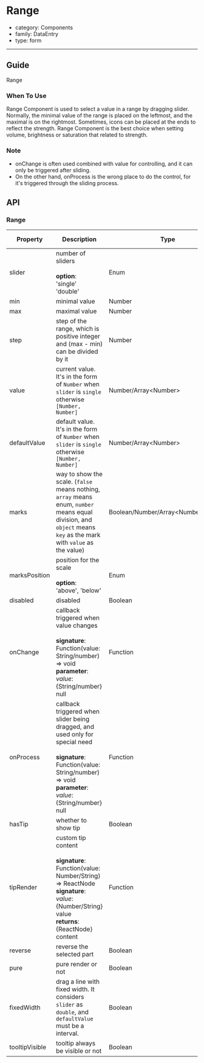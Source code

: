 # Range

-   category: Components
-   family: DataEntry
-   type: form

---

## Guide

Range

### When To Use

Range Component is used to select a value in a range by dragging slider. Normally, the minimal value of the range is placed on the leftmost, and the maximal is on the rightmost. Sometimes, icons can be placed at the ends to reflect the strength. Range Component is the best choice when setting volume, brightness or saturation that related to strength.

### Note

-   onChange is often used combined with value for controlling, and it can only be triggered after sliding.
-   On the other hand, onProcess is the wrong place to do the control, for it's triggered through the sliding process.

## API

### Range

| Property            | Description                                                                                                                                                                          | Type                                     | Default Value               |
| ------------- | --------------------------------------------------------------------------------------------------------------------------------------------------------------------------- | -------------------------------------- | -------------- |
| slider        | number of sliders<br><br>**option**:<br>'single'<br>'double'                                                                                                                       | Enum                                   | 'single'       |
| min           | minimal value                                                                                                                                                                         | Number                                 | 0              |
| max           | maximal value                                                                                                                                                                         | Number                                 | 100            |
| step          | step of the range, which is positive integer and (max - min) can be divided by it                                                                                                                                       | Number                                 | 1              |
| value         | current value. It's in the form of `Number` when `slider` is `single` otherwise `[Number, Number]`                                                                   | Number/Array&lt;Number>                | -              |
| defaultValue  | default value. It's in the form of `Number` when `slider` is `single` otherwise `[Number, Number]`                                                                                         | Number/Array&lt;Number>                | -              |
| marks         | way to show the scale. (`false` means nothing, `array` means enum, `number` means equal division, and `object` means `key` as the mark with `value` as the value)                                                                                        | Boolean/Number/Array&lt;Number>/Object | false          |
| marksPosition | position for the scale<br><br>**option**:<br>'above', 'below'                                                                                                        | Enum                                   | 'above'        |
| disabled      | disabled                                                                                                                                                         | Boolean                                | false          |
| onChange      | callback triggered when value changes<br><br>**signature**:<br>Function(value: String/number) => void<br>**parameter**:<br>_value_: {String/number} null | Function                               | func.noop      |
| onProcess     | callback triggered when slider being dragged, and used only for special need<br><br>**signature**:<br>Function(value: String/number) => void<br>**parameter**:<br>_value_: {String/number} null                    | Function                               | func.noop      |
| hasTip        | whether to show tip                                                                                                                                                               | Boolean                                | true           |
| tipRender     | custom tip content<br><br>**signature**:<br>Function(value: Number/String) => ReactNode<br>**signature**:<br>_value_: {Number/String} value<br>**returns**:<br>{ReactNode} content<br>                     | Function                               | value => value |
| reverse       | reverse the selected part                                                                                                                                                                       | Boolean                                | false          |
| pure          | pure render or not                                                                                                                                                             | Boolean                                | false          |
| fixedWidth    | drag a line with fixed width. It considers `slider` as `double`, and `defaultValue` must be a interval.                                                                                                                                                                 | Boolean                                | false          |
| tooltipVisible| tooltip always be visible or not                                                                                                                                                              | Boolean                                | false          |
